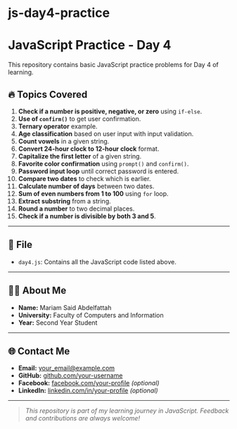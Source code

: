 # js-day4-practice
# JavaScript Practice - Day 4

This repository contains basic JavaScript practice problems for Day 4 of learning.

## 🔥 Topics Covered

1. **Check if a number is positive, negative, or zero** using `if-else`.
2. **Use of `confirm()`** to get user confirmation.
3. **Ternary operator** example.
4. **Age classification** based on user input with input validation.
5. **Count vowels** in a given string.
6. **Convert 24-hour clock to 12-hour clock** format.
7. **Capitalize the first letter** of a given string.
8. **Favorite color confirmation** using `prompt()` and `confirm()`.
9. **Password input loop** until correct password is entered.
10. **Compare two dates** to check which is earlier.
11. **Calculate number of days** between two dates.
12. **Sum of even numbers from 1 to 100** using `for` loop.
13. **Extract substring** from a string.
14. **Round a number** to two decimal places.
15. **Check if a number is divisible by both 3 and 5**.

---

## 📂 File

- `day4.js`: Contains all the JavaScript code listed above.

---

## 🧑‍💻 About Me

- **Name:** Mariam Said Abdelfattah  
- **University:** Faculty of Computers and Information  
- **Year:** Second Year Student

---

## 🌐 Contact Me

- **Email:** your_email@example.com  
- **GitHub:** [github.com/your-username](https://github.com/your-username)  
- **Facebook:** [facebook.com/your-profile](https://facebook.com/your-profile) *(optional)*  
- **LinkedIn:** [linkedin.com/in/your-profile](https://linkedin.com/in/your-profile) *(optional)*

---

> _This repository is part of my learning journey in JavaScript. Feedback and contributions are always welcome!_
